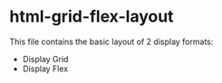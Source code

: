 # html-grid-flex-layout

This file contains the basic layout of 2 display formats:
- Display Grid
- Display Flex
